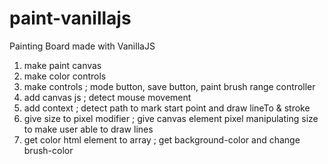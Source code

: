 # paint-vanillajs

Painting Board made with VanillaJS

1. make paint canvas
2. make color controls
3. make controls
   ; mode button, save button, paint brush range controller
4. add canvas js
   ; detect mouse movement
5. add context
   ; detect path to mark start point and draw lineTo & stroke
6. give size to pixel modifier
   ; give canvas element pixel manipulating size to make user able to draw lines
7. get color html element to array
   ; get background-color and change brush-color
